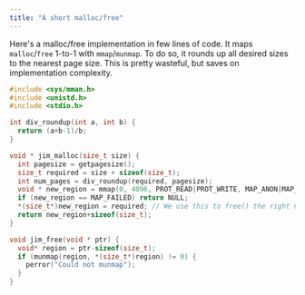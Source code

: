 ```yaml
---
title: "A short malloc/free"
---
```


Here's a malloc/free implementation in few lines of code. It maps `malloc`/`free` 1-to-1 with `mmap`/`munmap`. To do so, it rounds up all desired sizes to the nearest page size. This is pretty wasteful, but saves on implementation complexity.

```c
#include <sys/mman.h>
#include <unistd.h>
#include <stdio.h>

int div_roundup(int a, int b) {
  return (a+b-1)/b;
}

void * jim_malloc(size_t size) {
  int pagesize = getpagesize();
  size_t required = size + sizeof(size_t);
  int num_pages = div_roundup(required, pagesize);
  void * new_region = mmap(0, 4096, PROT_READ|PROT_WRITE, MAP_ANON|MAP_PRIVATE, 0, 0);
  if (new_region == MAP_FAILED) return NULL;
  *(size_t*)new_region = required; // We use this to free() the right number of bytes
  return new_region+sizeof(size_t);
}

void jim_free(void * ptr) {
  void* region = ptr-sizeof(size_t);
  if (munmap(region, *(size_t*)region) != 0) {
    perror("Could not munmap");
  }
}
```

